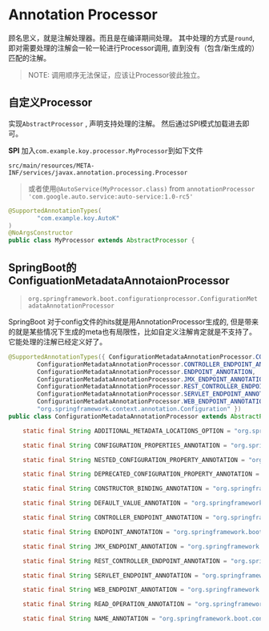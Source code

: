 # Annotation Processor
顾名思义，就是注解处理器。而且是在编译期间处理。
其中处理的方式是`round`, 即对需要处理的注解会一轮一轮进行Processor调用, 直到没有（包含/新生成的）匹配的注解。


> NOTE: 调用顺序无法保证，应该让Processor彼此独立。

## 自定义Processor

实现`AbstractProcessor` , 声明支持处理的注解。
然后通过SPI模式加载进去即可。

**SPI**
加入`com.example.koy.processor.MyProcessor`到如下文件
```
src/main/resources/META-INF/services/javax.annotation.processing.Processor
```

> 或者使用`@AutoService(MyProcessor.class)` from `annotationProcessor 'com.google.auto.service:auto-service:1.0-rc5'`


```java
@SupportedAnnotationTypes(
        "com.example.koy.AutoK"
)
@NoArgsConstructor
public class MyProcessor extends AbstractProcessor {
```

## SpringBoot的ConfiguationMetadataAnnotaionProcessor

> `org.springframework.boot.configurationprocessor.ConfigurationMetadataAnnotationProcessor`    

SpringBoot 对于config文件的hits就是用AnnotationProcessor生成的, 但是带来的就是某些情况下生成的meta也有局限性，比如自定义注解肯定就是不支持了。它能处理的注解已经定义好了。
```java
@SupportedAnnotationTypes({ ConfigurationMetadataAnnotationProcessor.CONFIGURATION_PROPERTIES_ANNOTATION,
		ConfigurationMetadataAnnotationProcessor.CONTROLLER_ENDPOINT_ANNOTATION,
		ConfigurationMetadataAnnotationProcessor.ENDPOINT_ANNOTATION,
		ConfigurationMetadataAnnotationProcessor.JMX_ENDPOINT_ANNOTATION,
		ConfigurationMetadataAnnotationProcessor.REST_CONTROLLER_ENDPOINT_ANNOTATION,
		ConfigurationMetadataAnnotationProcessor.SERVLET_ENDPOINT_ANNOTATION,
		ConfigurationMetadataAnnotationProcessor.WEB_ENDPOINT_ANNOTATION,
		"org.springframework.context.annotation.Configuration" })
public class ConfigurationMetadataAnnotationProcessor extends AbstractProcessor {

	static final String ADDITIONAL_METADATA_LOCATIONS_OPTION = "org.springframework.boot.configurationprocessor.additionalMetadataLocations";

	static final String CONFIGURATION_PROPERTIES_ANNOTATION = "org.springframework.boot.context.properties.ConfigurationProperties";

	static final String NESTED_CONFIGURATION_PROPERTY_ANNOTATION = "org.springframework.boot.context.properties.NestedConfigurationProperty";

	static final String DEPRECATED_CONFIGURATION_PROPERTY_ANNOTATION = "org.springframework.boot.context.properties.DeprecatedConfigurationProperty";

	static final String CONSTRUCTOR_BINDING_ANNOTATION = "org.springframework.boot.context.properties.ConstructorBinding";

	static final String DEFAULT_VALUE_ANNOTATION = "org.springframework.boot.context.properties.bind.DefaultValue";

	static final String CONTROLLER_ENDPOINT_ANNOTATION = "org.springframework.boot.actuate.endpoint.web.annotation.ControllerEndpoint";

	static final String ENDPOINT_ANNOTATION = "org.springframework.boot.actuate.endpoint.annotation.Endpoint";

	static final String JMX_ENDPOINT_ANNOTATION = "org.springframework.boot.actuate.endpoint.jmx.annotation.JmxEndpoint";

	static final String REST_CONTROLLER_ENDPOINT_ANNOTATION = "org.springframework.boot.actuate.endpoint.web.annotation.RestControllerEndpoint";

	static final String SERVLET_ENDPOINT_ANNOTATION = "org.springframework.boot.actuate.endpoint.web.annotation.ServletEndpoint";

	static final String WEB_ENDPOINT_ANNOTATION = "org.springframework.boot.actuate.endpoint.web.annotation.WebEndpoint";

	static final String READ_OPERATION_ANNOTATION = "org.springframework.boot.actuate.endpoint.annotation.ReadOperation";

	static final String NAME_ANNOTATION = "org.springframework.boot.context.properties.bind.Name";

```

